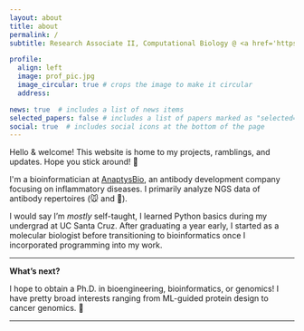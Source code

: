 ```yaml
---
layout: about
title: about
permalink: /
subtitle: Research Associate II, Computational Biology @ <a href='https://www.anaptysbio.com/'>AnaptysBio</a>

profile:
  align: left
  image: prof_pic.jpg
  image_circular: true # crops the image to make it circular
  address: 

news: true  # includes a list of news items
selected_papers: false # includes a list of papers marked as "selected={true}"
social: true  # includes social icons at the bottom of the page
---
```


Hello & welcome! This website is home to my projects, ramblings, and updates. Hope you stick around! :dizzy:

I'm a bioinformatician at [AnaptysBio](https://www.anaptysbio.com/), an antibody development company focusing on inflammatory diseases. I primarily analyze NGS data of antibody repertoires (:mouse: and :man:).

I would say I’m *mostly* self-taught, I learned Python basics during my undergrad at UC Santa Cruz. After graduating a year early, I started as a molecular biologist before transitioning to bioinformatics once I incorporated programming into my work.
 
***

**What’s next?**

I hope to obtain a Ph.D. in bioengineering, bioinformatics, or genomics! I have pretty broad interests ranging from ML-guided protein design to cancer genomics. 🧬 

***
